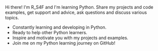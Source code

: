 
Hi there! I'm R_S4F and I'm learning Python. 
Share my projects and code examples, get support and advice, 
ask questions and discuss various topics.
- Constantly learning and developing in Python.
- Ready to help other Python learners.
- Inspire and motivate you with my projects and examples.
- Join me on my Python learning journey on GitHub!
